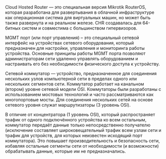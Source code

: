 Cloud Hosted Router — это специальная версия Mikrotik RouterOS, которая разработана для развертывания в облачной инфраструктуре как операционная система для виртуальных машин, но может быть также развернута и на реальном железе.
CHR создавалась для 64-битных систем и совместима с большинством гипервизоров.

MGMT порт (или порт управления) – это специальный сетевой интерфейс на устройствах сетевого оборудования, который предназначен для настройки, управления и мониторинга работы устройства. Основные принципы работы MGMT порта позволяют администраторам сети удаленно управлять оборудованием и настраивать его без необходимости физического доступа к устройству.

Сетевой коммутатор — устройство, предназначенное для соединения нескольких узлов компьютерной сети в пределах одного или нескольких сегментов сети. Коммутатор работает на канальном (втором) уровне сетевой модели OSI. Коммутаторы были разработаны с использованием мостовых технологий и часто рассматриваются как многопортовые мосты. Для соединения нескольких сетей на основе сетевого уровня служат маршрутизаторы (3 уровень OSI).

В отличие от концентратора (1 уровень OSI), который распространяет трафик от одного подключённого устройства ко всем остальным, коммутатор передаёт данные только непосредственно получателю (исключение составляет широковещательный трафик всем узлам сети и трафик для устройств, для которых неизвестен исходящий порт коммутатора). Это повышает производительность и безопасность сети, избавляя остальные сегменты сети от необходимости (и возможности) обрабатывать данные, которые им не предназначались.
